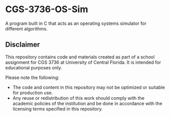 # CGS-3736-OS-Sim
A program built in C that acts as an operating systems simulator for different algorithms.

## Disclaimer 
This repository contains code and materials created as part of a school assignment for CGS 3736 at University of Central Florida. It is intended for educational purposes only.

Please note the following:
- The code and content in this repository may not be optimized or suitable for production use.
- Any reuse or redistribution of this work should comply with the academic policies of the institution and be done in accordance with the licensing terms specified in this repository.
